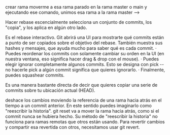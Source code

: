 <!-- git branch <nombre de rama> ---> crear rama

<!-- git checkout <nombre de rama> --> moverme a esa rama

<!-- git merge <nombre de rama> --> parado en la rama master o main y ejecutando ese comando, unimos esa rama a la rama master 

<!-- git rebase <nombre de rama> -->  -->
Hacer rebase escencialmente selecciona un conjunto de commits, los "copia", y los aplica en algún otro lado.

<!-- git rebase -i HEAD~<n de padres atras> o <nombre de la rama> -->
 Es el rebase interactivo. Git abrirá una UI para mostrarte qué commits están a punto de ser copiados sobre el objetivo del rebase. También muestra sus hashes y mensajes, que ayuda mucho para saber qué es cada commit. 
 · Puedes reordenar los commits con solamente cambiar su orden en la UI (en nuestra ventana, eso significa hacer drag & drop con el mouse).
 · Puedes elegir ignorar completamente algunos commits. Esto se designa con pick -- no hacerle pick a algún commit significa que quieres ignorarlo.
 · Finalmente, puedes squashear commits.

<!-- git cherry-pick <nombre de cada commit que desee copiar> -->
Es una manera bastante directa de decir que quieres copiar una serie de commits sobre tu ubicación actual (HEAD).

<!-- git reset HEAD~n de padres --> deshace los cambios moviendo la referencia de una rama hacia atrás en el tiempo a un commit anterior. En este sentido puedes imaginarlo como "reescribir la historia". git reset va a mover la rama hacia atrás, como si el commit nunca se hubiera hecho. Su método de "reescribir la historia" no funciona para ramas remotas que otros están usando.

<!-- git revert --> Para revertir cambios y compartir esa revertida con otros, necesitamos usar git revert. 